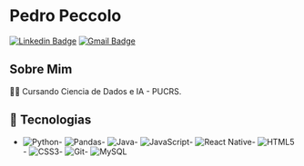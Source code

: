 
# Pedro Peccolo 

[![Linkedin Badge](https://img.shields.io/badge/-Seu%20LinkedIn-blue?style=flat&logo=linkedin&logoColor=white)](https://www.linkedin.com/in/seu-linkedin/)
[![Gmail Badge](https://img.shields.io/badge/-seuemail@gmail.com-c14438?style=flat&logo=gmail&logoColor=white)](mailto:peccolo.poa@gmail.com)

## Sobre Mim

👨‍💻 Cursando Ciencia de Dados e IA - PUCRS. 

## 🚀 Tecnologias
- ![Python](https://img.shields.io/badge/-Python-black?style=flat&logo=python)- ![Pandas](https://img.shields.io/badge/-Pandas-black?style=flat&logo=pandas)- ![Java](https://img.shields.io/badge/-Java-black?style=flat&logo=java)- ![JavaScript](https://img.shields.io/badge/-JavaScript-black?style=flat&logo=javascript)- ![React Native](https://img.shields.io/badge/-React%20Native-black?style=flat&logo=react)- ![HTML5](https://img.shields.io/badge/-HTML5-black?style=flat&logo=html5)- ![CSS3](https://img.shields.io/badge/-CSS3-black?style=flat&logo=css3)- ![Git](https://img.shields.io/badge/-Git-black?style=flat&logo=git)- ![MySQL](https://img.shields.io/badge/-MySQL-black?style=flat&logo=mysql)
  
